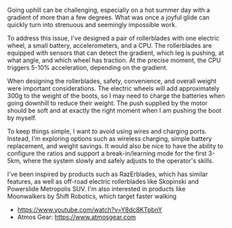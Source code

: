 Going uphill can be challenging, especially on a hot summer day with a gradient of more than a few degrees. What was once a joyful glide can quickly turn into strenuous and seemingly impossible work.

To address this issue, I've designed a pair of rollerblades with one electric wheel, a small battery, accelerometers, and a CPU. The rollerblades are equipped with sensors that can detect the gradient, which leg is pushing, at what angle, and which wheel has traction. At the precise moment, the CPU triggers 5-10% acceleration, depending on the gradient.

When designing the rollerblades, safety, convenience, and overall weight were important considerations. The electric wheels will add approximately 300g to the weight of the boots, so I may need to charge the batteries when going downhill to reduce their weight. The push supplied by the motor should be soft and at exactly the right moment when I am pushing the boot by myself.

To keep things simple, I want to avoid using wires and charging ports. Instead, I'm exploring options such as wireless charging, simple battery replacement, and weight savings. It would also be nice to have the ability to configure the ratios and support a break-in/learning mode for the first 3-5km, where the system slowly and safely adjusts to the operator's skills.

I've been inspired by products such as RazErblades, which has similar features, as well as off-road electric rollerblades like Skopinski and Powerslide Metropolis SUV. I'm also interested in products like Moonwalkers by Shift Robotics, which target faster walking

*  https://www.youtube.com/watch?v=Y8dc8KTpbnY
*  Atmos Gear: https://www.atmosgear.com
